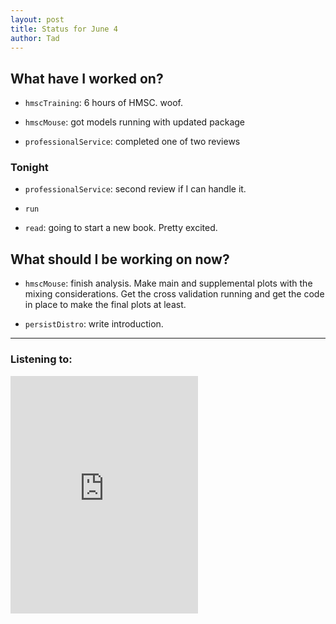 ```yaml
---
layout: post 
title: Status for June 4 
author: Tad
---
```


## What have I worked on?

* `hmscTraining`: 6 hours of HMSC. woof.

* `hmscMouse`: got models running with updated package

* `professionalService`: completed one of two reviews




### Tonight

* `professionalService`: second review if I can handle it.

* `run`

* `read`: going to start a new book. Pretty excited. 




## What should I be working on now?

* `hmscMouse`: finish analysis. Make main and supplemental plots with the mixing considerations. Get the cross validation running and get the code in place to make the final plots at least. 

* `persistDistro`: write introduction. 







--- 

### Listening to:

<iframe src='https://embed.spotify.com/?uri=spotify%3Atrack%3A7ofZgS5xDW0XodfjaXWvZG' width='300' height='380' frameborder='0' allowtransparency='true'></iframe>

<i class='fa fa-code' style='color:pink'></i>
